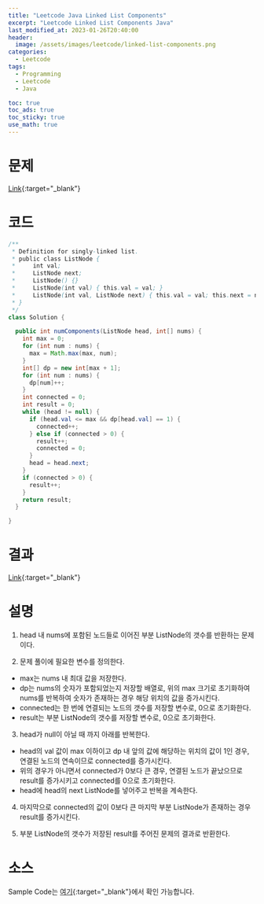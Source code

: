 ```yaml
---
title: "Leetcode Java Linked List Components"
excerpt: "Leetcode Linked List Components Java"
last_modified_at: 2023-01-26T20:40:00
header:
  image: /assets/images/leetcode/linked-list-components.png
categories:
  - Leetcode
tags:
  - Programming
  - Leetcode
  - Java

toc: true
toc_ads: true
toc_sticky: true
use_math: true
---
```

# 문제
[Link](https://leetcode.com/problems/linked-list-components){:target="_blank"}

# 코드
```java
/**
 * Definition for singly-linked list.
 * public class ListNode {
 *     int val;
 *     ListNode next;
 *     ListNode() {}
 *     ListNode(int val) { this.val = val; }
 *     ListNode(int val, ListNode next) { this.val = val; this.next = next; }
 * }
 */
class Solution {

  public int numComponents(ListNode head, int[] nums) {
    int max = 0;
    for (int num : nums) {
      max = Math.max(max, num);
    }
    int[] dp = new int[max + 1];
    for (int num : nums) {
      dp[num]++;
    }
    int connected = 0;
    int result = 0;
    while (head != null) {
      if (head.val <= max && dp[head.val] == 1) {
        connected++;
      } else if (connected > 0) {
        result++;
        connected = 0;
      }
      head = head.next;
    }
    if (connected > 0) {
      result++;
    }
    return result;
  }

}
```

# 결과
[Link](https://leetcode.com/problems/linked-list-components/submissions/885618789/){:target="_blank"}

# 설명
1. head 내 nums에 포함된 노드들로 이어진 부분 ListNode의 갯수를 반환하는 문제이다.

2. 문제 풀이에 필요한 변수를 정의한다.
- max는 nums 내 최대 값을 저장한다.
- dp는 nums의 숫자가 포함되었는지 저장할 배열로, 위의 max 크기로 초기화하여 nums를 반복하여 숫자가 존재하는 경우 해당 위치의 값을 증가시킨다.
- connected는 한 번에 연결되는 노드의 갯수를 저장할 변수로, 0으로 초기화한다.
- result는 부분 ListNode의 갯수를 저장할 변수로, 0으로 초기화한다.

3. head가 null이 아닐 때 까지 아래를 반복한다.
- head의 val 값이 max 이하이고 dp 내 앞의 값에 해당하는 위치의 값이 1인 경우, 연결된 노드의 연속이므로 connected를 증가시킨다.
- 위의 경우가 아니면서 connected가 0보다 큰 경우, 연결된 노드가 끝났으므로 result를 증가시키고 connected를 0으로 초기화한다.
- head에 head의 next ListNode를 넣어주고 반복을 계속한다.

4. 마지막으로 connected의 값이 0보다 큰 마지막 부분 ListNode가 존재하는 경우 result를 증가시킨다.

5. 부분 ListNode의 갯수가 저장된 result를 주어진 문제의 결과로 반환한다.

# 소스
Sample Code는 [여기](https://github.com/GracefulSoul/leetcode/blob/master/src/main/java/gracefulsoul/problems/LinkedListComponents.java){:target="_blank"}에서 확인 가능합니다.